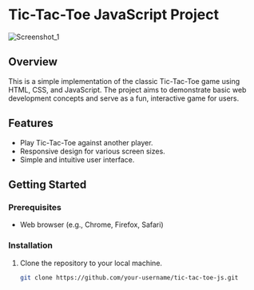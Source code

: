 
# Tic-Tac-Toe JavaScript Project
![Screenshot_1](https://github.com/hak47aslanyan/tic-tac-toe/assets/59994441/41c9795d-8206-4ede-826c-e72529e03bec)
## Overview

This is a simple implementation of the classic Tic-Tac-Toe game using HTML, CSS, and JavaScript. The project aims to demonstrate basic web development concepts and serve as a fun, interactive game for users.

## Features

- Play Tic-Tac-Toe against another player.
- Responsive design for various screen sizes.
- Simple and intuitive user interface.

## Getting Started

### Prerequisites

- Web browser (e.g., Chrome, Firefox, Safari)

### Installation

1. Clone the repository to your local machine.

   ```bash
   git clone https://github.com/your-username/tic-tac-toe-js.git

